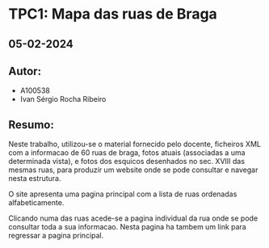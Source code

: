 # TPC1: Mapa das ruas de Braga
## 05-02-2024

## Autor:
- A100538
- Ivan Sérgio Rocha Ribeiro

## Resumo:

Neste trabalho, utilizou-se o material fornecido pelo docente, ficheiros XML com a informacao de 60 ruas de braga, fotos atuais (associadas a uma determinada vista), e fotos dos esquicos desenhados no sec. XVIII das mesmas ruas, para produzir um website onde se pode consultar e navegar nesta estrutura.

O site apresenta uma pagina principal com a lista de ruas ordenadas alfabeticamente.

Clicando numa das ruas acede-se a pagina individual da rua onde se pode consultar toda a sua informacao. Nesta pagina ha tambem um link para regressar a pagina principal.
